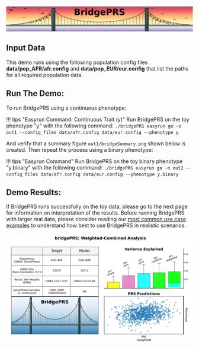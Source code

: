 ![Screenshot](img/slim/quikstart_logo2.png)

## Input Data 

This demo runs using the following population config files
**data/pop_AFR/afr.config** and **data/pop_EUR/eur.config** that
list the paths for all required population data. 

## Run The Demo: 

To run BridgePRS using a continuous phenotype: 

!!! tips "Easyrun Command: Continuous Trait (y)" 
     Run BridgePRS on the toy phenotype "y" with the following command: 
        ```
        ./bridgePRS easyrun go -o out1 --config_files data/afr.config data/eur.config --phenotype y 
        ```


And verify that a summary figure `out1/bridgeSummary.png` shown below is created.  Then repeat the 
process using a binary phenotype: 





!!! tips "Easyrun Command" 
    Run BridgePRS on the toy binary phenotype "y.binary" with the following command: 
        ```
        ./bridgePRS easyrun go -o out2 --config_files data/afr.config data/eur.config --phenotype y.binary
        ```

## Demo Results:


If BridgePRS runs successfully on the toy data, please go to the next
page for information on interpretation of the results.  Before running
BridgePRS with larger real data, please consider reading our [most
common use case examples](guide_usecases.md) to understand how best
to use BridgePRS in realistic scenarios.

    
![Screenshot](img/combo1.png)



